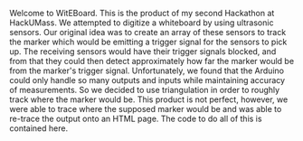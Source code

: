 Welcome to WitEBoard. This is the product of my second Hackathon at HackUMass. We attempted to digitize a whiteboard by using ultrasonic sensors. Our original idea was to create an array of these sensors to track the marker which would be emitting a trigger signal for the sensors to pick up. The receiving sensors would have their trigger signals blocked, and from that they could then detect approximately how far the marker would be from the marker's trigger signal. Unfortunately, we found that the Arduino could only handle so many outputs and inputs while maintaining accuracy of measurements. So we decided to use triangulation in order to roughly track where the marker would be. This product is not perfect, however, we were able to trace where the supposed marker would be and was able to re-trace the output onto an HTML page. The code to do all of this is contained here.
